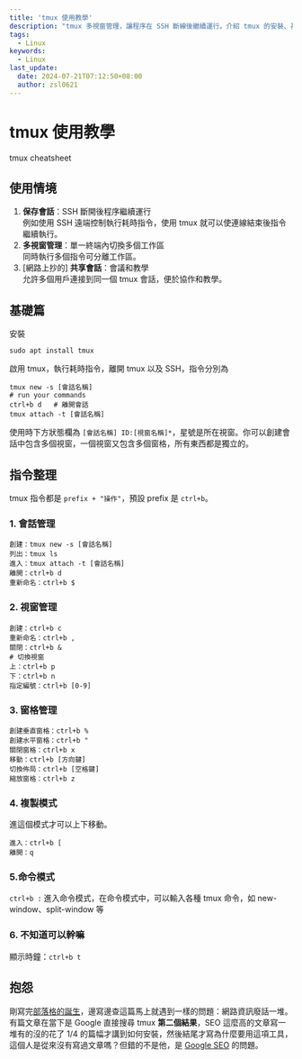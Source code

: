 ```yaml
---
title: 'tmux 使用教學'
description: "tmux 多視窗管理，讓程序在 SSH 斷線後繼續運行。介紹 tmux 的安裝、基本使用方法以及整理常用的指令。"
tags:
  - Linux
keywords:
  - Linux
last_update:
  date: 2024-07-21T07:12:50+08:00
  author: zsl0621
---
```


# tmux 使用教學
tmux cheatsheet

## 使用情境
1. **保存會話**：SSH 斷開後程序繼續運行  
例如使用 SSH 遠端控制執行耗時指令，使用 tmux 就可以使連線結束後指令繼續執行。
2. **多視窗管理**：單一終端內切換多個工作區  
同時執行多個指令可分離工作區。
3. [網路上抄的] **共享會話**：會議和教學  
允許多個用戶連接到同一個 tmux 會話，便於協作和教學。

## 基礎篇
安裝
```shell
sudo apt install tmux
```

啟用 tmux，執行耗時指令，離開 tmux 以及 SSH，指令分別為
```shell
tmux new -s [會話名稱]
# run your commands
ctrl+b d   # 離開會話
tmux attach -t [會話名稱]
```

使用時下方狀態欄為 `[會話名稱] ID:[視窗名稱]*`，星號是所在視窗。你可以創建會話中包含多個視窗，一個視窗又包含多個窗格，所有東西都是獨立的。

## 指令整理
tmux 指令都是 `prefix + "操作"`，預設 prefix 是 `ctrl+b`。

### 1. 會話管理
```shell
創建：tmux new -s [會話名稱]
列出：tmux ls
進入：tmux attach -t [會話名稱]
離開：ctrl+b d
重新命名：ctrl+b $
```

### 2. 視窗管理
```shell
創建：ctrl+b c
重新命名：ctrl+b ,
關閉：ctrl+b &
# 切換視窗
上：ctrl+b p
下：ctrl+b n
指定編號：ctrl+b [0-9]
```

### 3. 窗格管理
```shell
創建垂直窗格：ctrl+b %
創建水平窗格：ctrl+b "
關閉窗格：ctrl+b x
移動：ctrl+b [方向鍵]
切換佈局：ctrl+b [空格鍵]
縮放窗格：ctrl+b z
```

### 4. 複製模式
進這個模式才可以上下移動。
```shell
進入：ctrl+b [
離開：q
```


### 5.命令模式
```ctrl+b :``` 進入命令模式，在命令模式中，可以輸入各種 tmux 命令，如 new-window、split-window 等

### 6. 不知道可以幹嘛
顯示時鐘：```ctrl+b t```


## 抱怨
剛寫完[部落格的誕生](https://www.zsl0621.cc/posts/20240723/)，邊寫邊查這篇馬上就遇到一樣的問題：網路資訊廢話一堆。有篇文章在當下是 Google 直接搜尋 tmux **第二個結果**，SEO 這麼高的文章寫一堆有的沒的花了 1/4 的篇幅才講到如何安裝，然後結尾才寫為什麼要用這項工具，這個人是從來沒有寫過文章嗎？但錯的不是他，是 [Google SEO](https://www.hantis-style.com/seo-article-atleast-600/) 的問題。
